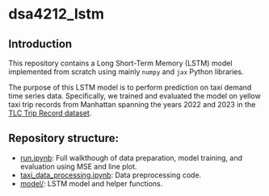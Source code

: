 # dsa4212_lstm

## Introduction

This repository contains a Long Short-Term Memory (LSTM) model implemented from scratch using mainly `numpy` and `jax` Python libraries. 

The purpose of this LSTM model is to perform prediction on taxi demand time series data. Specifically, we trained and evaluated the model on yellow taxi trip records from Manhattan spanning the years 2022 and 2023 in the [TLC Trip Record dataset](https://www.nyc.gov/site/tlc/about/tlc-trip-record-data.page). 

## Repository structure: 

- [run.ipynb](/run.ipynb): Full walkthough of data preparation, model training, and evaluation using MSE and line plot.
- [taxi_data_processing.ipynb](/taxi_data_processing.ipynb): Data preprocessing code.
- [model/](/model/): LSTM model and helper functions.
